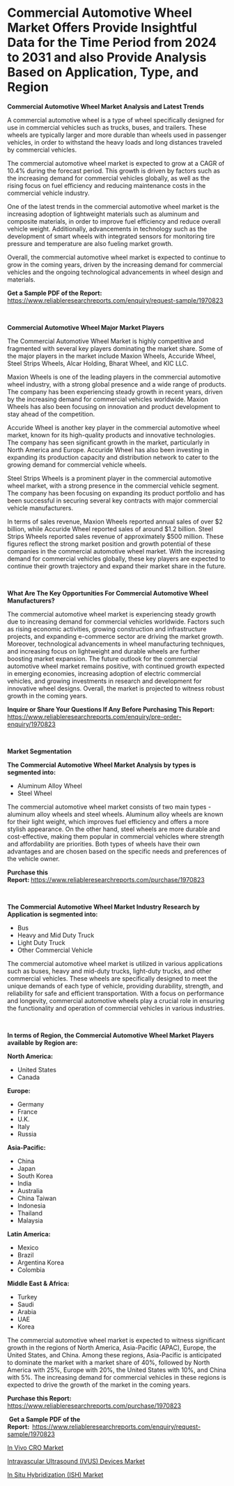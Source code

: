 <p><h1>Commercial Automotive Wheel Market Offers Provide Insightful Data for the Time Period from 2024 to 2031 and also Provide Analysis Based on Application, Type, and Region</h1></p><p><strong>Commercial Automotive Wheel Market Analysis and Latest Trends</strong></p>
<p><p>A commercial automotive wheel is a type of wheel specifically designed for use in commercial vehicles such as trucks, buses, and trailers. These wheels are typically larger and more durable than wheels used in passenger vehicles, in order to withstand the heavy loads and long distances traveled by commercial vehicles.</p><p>The commercial automotive wheel market is expected to grow at a CAGR of 10.4% during the forecast period. This growth is driven by factors such as the increasing demand for commercial vehicles globally, as well as the rising focus on fuel efficiency and reducing maintenance costs in the commercial vehicle industry.</p><p>One of the latest trends in the commercial automotive wheel market is the increasing adoption of lightweight materials such as aluminum and composite materials, in order to improve fuel efficiency and reduce overall vehicle weight. Additionally, advancements in technology such as the development of smart wheels with integrated sensors for monitoring tire pressure and temperature are also fueling market growth.</p><p>Overall, the commercial automotive wheel market is expected to continue to grow in the coming years, driven by the increasing demand for commercial vehicles and the ongoing technological advancements in wheel design and materials.</p></p>
<p><strong>Get a Sample PDF of the Report:&nbsp;</strong> <a href="https://www.reliableresearchreports.com/enquiry/request-sample/1970823">https://www.reliableresearchreports.com/enquiry/request-sample/1970823</a></p>
<p>&nbsp;</p>
<p><strong>Commercial Automotive Wheel Major Market Players</strong></p>
<p><p>The Commercial Automotive Wheel Market is highly competitive and fragmented with several key players dominating the market share. Some of the major players in the market include Maxion Wheels, Accuride Wheel, Steel Strips Wheels, Alcar Holding, Bharat Wheel, and KIC LLC.</p><p>Maxion Wheels is one of the leading players in the commercial automotive wheel industry, with a strong global presence and a wide range of products. The company has been experiencing steady growth in recent years, driven by the increasing demand for commercial vehicles worldwide. Maxion Wheels has also been focusing on innovation and product development to stay ahead of the competition.</p><p>Accuride Wheel is another key player in the commercial automotive wheel market, known for its high-quality products and innovative technologies. The company has seen significant growth in the market, particularly in North America and Europe. Accuride Wheel has also been investing in expanding its production capacity and distribution network to cater to the growing demand for commercial vehicle wheels.</p><p>Steel Strips Wheels is a prominent player in the commercial automotive wheel market, with a strong presence in the commercial vehicle segment. The company has been focusing on expanding its product portfolio and has been successful in securing several key contracts with major commercial vehicle manufacturers.</p><p>In terms of sales revenue, Maxion Wheels reported annual sales of over $2 billion, while Accuride Wheel reported sales of around $1.2 billion. Steel Strips Wheels reported sales revenue of approximately $500 million. These figures reflect the strong market position and growth potential of these companies in the commercial automotive wheel market. With the increasing demand for commercial vehicles globally, these key players are expected to continue their growth trajectory and expand their market share in the future.</p></p>
<p>&nbsp;</p>
<p><strong>What Are The Key Opportunities For Commercial Automotive Wheel Manufacturers?</strong></p>
<p><p>The commercial automotive wheel market is experiencing steady growth due to increasing demand for commercial vehicles worldwide. Factors such as rising economic activities, growing construction and infrastructure projects, and expanding e-commerce sector are driving the market growth. Moreover, technological advancements in wheel manufacturing techniques, and increasing focus on lightweight and durable wheels are further boosting market expansion. The future outlook for the commercial automotive wheel market remains positive, with continued growth expected in emerging economies, increasing adoption of electric commercial vehicles, and growing investments in research and development for innovative wheel designs. Overall, the market is projected to witness robust growth in the coming years.</p></p>
<p><strong>Inquire or Share Your Questions If Any Before Purchasing This Report:</strong> <a href="https://www.reliableresearchreports.com/enquiry/pre-order-enquiry/1970823">https://www.reliableresearchreports.com/enquiry/pre-order-enquiry/1970823</a></p>
<p>&nbsp;</p>
<p><strong>Market Segmentation</strong></p>
<p><strong>The Commercial Automotive Wheel Market Analysis by types is segmented into:</strong></p>
<p><ul><li>Aluminum Alloy Wheel</li><li>Steel Wheel</li></ul></p>
<p><p>The commercial automotive wheel market consists of two main types - aluminum alloy wheels and steel wheels. Aluminum alloy wheels are known for their light weight, which improves fuel efficiency and offers a more stylish appearance. On the other hand, steel wheels are more durable and cost-effective, making them popular in commercial vehicles where strength and affordability are priorities. Both types of wheels have their own advantages and are chosen based on the specific needs and preferences of the vehicle owner.</p></p>
<p><strong>Purchase this Report:&nbsp;</strong><a href="https://www.reliableresearchreports.com/purchase/1970823">https://www.reliableresearchreports.com/purchase/1970823</a></p>
<p>&nbsp;</p>
<p><strong>The Commercial Automotive Wheel Market Industry Research by Application is segmented into:</strong></p>
<p><ul><li>Bus</li><li>Heavy and Mid Duty Truck</li><li>Light Duty Truck</li><li>Other Commercial Vehicle</li></ul></p>
<p><p>The commercial automotive wheel market is utilized in various applications such as buses, heavy and mid-duty trucks, light-duty trucks, and other commercial vehicles. These wheels are specifically designed to meet the unique demands of each type of vehicle, providing durability, strength, and reliability for safe and efficient transportation. With a focus on performance and longevity, commercial automotive wheels play a crucial role in ensuring the functionality and operation of commercial vehicles in various industries.</p></p>
<p>&nbsp;</p>
<p><strong>In terms of Region, the Commercial Automotive Wheel Market Players available by Region are:</strong></p>
<p>
    <p> <strong> North America: </strong>
        <ul>
            <li>United States</li>
            <li>Canada</li>
        </ul>
        </p> 
    <p> <strong> Europe: </strong>
        <ul>
            <li>Germany</li>
            <li>France</li>
            <li>U.K.</li>
            <li>Italy</li>
            <li>Russia</li>
        </ul>
        </p> 
    <p> <strong> Asia-Pacific: </strong>
        <ul>
            <li>China</li>
            <li>Japan</li>
            <li>South Korea</li>
            <li>India</li>
            <li>Australia</li>
            <li>China Taiwan</li>
            <li>Indonesia</li>
            <li>Thailand</li>
            <li>Malaysia</li>
        </ul>
        </p> 
    <p> <strong> Latin America: </strong>
        <ul>
            <li>Mexico</li>
            <li>Brazil</li>
            <li>Argentina Korea</li>
            <li>Colombia</li>
        </ul>
        </p> 
    <p> <strong> Middle East & Africa: </strong>
        <ul>
            <li>Turkey</li>
            <li>Saudi</li>
            <li>Arabia</li>
            <li>UAE</li>
            <li>Korea</li>
        </ul>
    </p>
    </p>
<p><p>The commercial automotive wheel market is expected to witness significant growth in the regions of North America, Asia-Pacific (APAC), Europe, the United States, and China. Among these regions, Asia-Pacific is anticipated to dominate the market with a market share of 40%, followed by North America with 25%, Europe with 20%, the United States with 10%, and China with 5%. The increasing demand for commercial vehicles in these regions is expected to drive the growth of the market in the coming years.</p></p>
<p><strong>Purchase this Report: </strong><a href="https://www.reliableresearchreports.com/purchase/1970823">https://www.reliableresearchreports.com/purchase/1970823</a></p>
<p>&nbsp;<strong>Get a Sample PDF of the Report:&nbsp;&nbsp;</strong><a href="https://www.reliableresearchreports.com/enquiry/request-sample/1970823">https://www.reliableresearchreports.com/enquiry/request-sample/1970823</a></p>
<p><strong></strong></p>
<p><p><a href="https://view.publitas.com/reportprime-1/in-vivo-cro-market-offers-provide-insightful-data-for-the-time-period-from-2023-to-2030-and-also-provide-analysis-based-on-application-type-and-region/">In Vivo CRO Market</a></p><p><a href="https://view.publitas.com/reportprime-1/intravascular-ultrasound-ivus-devices-market-centers-on-aspects-such-as-market-growth-market-share-market-opportunity-and-projected-forecasts-spanning-from-2023-to-2030/">Intravascular Ultrasound (IVUS) Devices Market</a></p><p><a href="https://view.publitas.com/reportprime-1/in-situ-hybridization-ish-market-insights-market-players-and-forecast-till-2030/">In Situ Hybridization (ISH) Market</a></p></p>